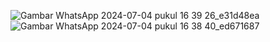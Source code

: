 ![Gambar WhatsApp 2024-07-04 pukul 16 39 26_e31d48ea](https://github.com/marshaadp/Handphone-Marketplace/assets/147698371/9c78b4dd-0c22-42a4-aaa5-274492e59799)
![Gambar WhatsApp 2024-07-04 pukul 16 38 40_ed671687](https://github.com/marshaadp/Handphone-Marketplace/assets/147698371/7f530074-356f-4e27-a13c-0bc99a2d67f4)
